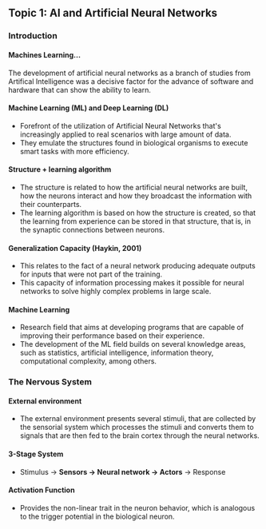## Topic 1: AI and Artificial Neural Networks

### Introduction

#### Machines Learning...

The development of artificial neural networks as a branch of studies from Artifical Intelligence was a decisive factor for the advance of
software and hardware that can show the ability to learn.

#### Machine Learning (ML) and Deep Learning (DL)

* Forefront of the utilization of Artificial Neural Networks that's increasingly applied to real scenarios with large amount of data.
* They emulate the structures found in biological organisms to execute smart tasks with more efficiency.

#### Structure + learning algorithm

* The structure is related to how the artificial neural networks are built, how the neurons interact and how they broadcast the information with
their counterparts.
* The learning algorithm is based on how the structure is created, so that the learning from experience can be stored in that structure, that is,
in the synaptic connections between neurons.

#### Generalization Capacity (Haykin, 2001)

* This relates to the fact of a neural network producing adequate outputs for inputs that were not part of the training.
* This capacity of information processing makes it possible for neural networks to solve highly complex problems in large scale.

#### Machine Learning

* Research field that aims at developing programs that are capable of improving their performance based on their experience.
* The development of the ML field builds on several knowledge areas, such as statistics, artificial intelligence, information theory,
computational complexity, among others.

### The Nervous System

#### External environment

* The external environment presents several stimuli, that are collected by the sensorial system which processes the stimuli and converts them
to signals that are then fed to the brain cortex through the neural networks.

#### 3-Stage System

* Stimulus -> **Sensors -> Neural network -> Actors** -> Response

#### Activation Function

* Provides the non-linear trait in the neuron behavior, which is analogous to the trigger potential in the biological neuron.

